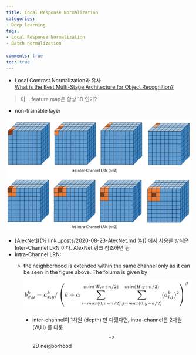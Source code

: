 ```yaml
---
title: Local Response Normalization
categories:
- Deep learning
tags:
- Local Response Normalization
- Batch normalization

comments: true
toc: true
---
```

- Local Contrast Normalization과 유사   
    [What is the Best Multi-Stage Architecture for Object Recognition?](https://ieeexplore.ieee.org/document/5459469)

> 아... feature map은 항상 1D 인가?

- non-trainable layer

![sort-LRN](/assets/img/LRN/LRN-sort.png)
- [AlexNet]({% link _posts/2020-08-23-AlexNet.md %}) 에서 사용한 방식은 Inter-Channel LRN 이다. AlexNet 링크 참조하면 됨 
- Intra-Channel LRN:
  - the neighborhood is extended within the same channel only as it can be seen in the figure above. The foluma is given by     
        
    ![intra-channel-lrn](/assets/img/LRN/intra-channel-lrn.png)
    - inter-channel이 1차원 (depth) 만 다뤘다면, intra-channel은 2차원 (W,H) 를 다룸 $$->$$ 2D neigborhood    

